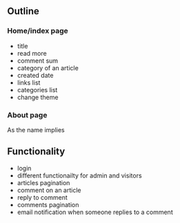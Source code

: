 ## Outline ##
### Home/index page ###
- title 
- read more
- comment sum
- category of an article
- created date
- links list
- categories list
- change theme

### About page ###
As the name implies

## Functionality ##
- login
- different functionailty for admin and visitors
- articles pagination
- comment on an article
- reply to comment
- comments pagination
- email notification when someone replies to a comment

